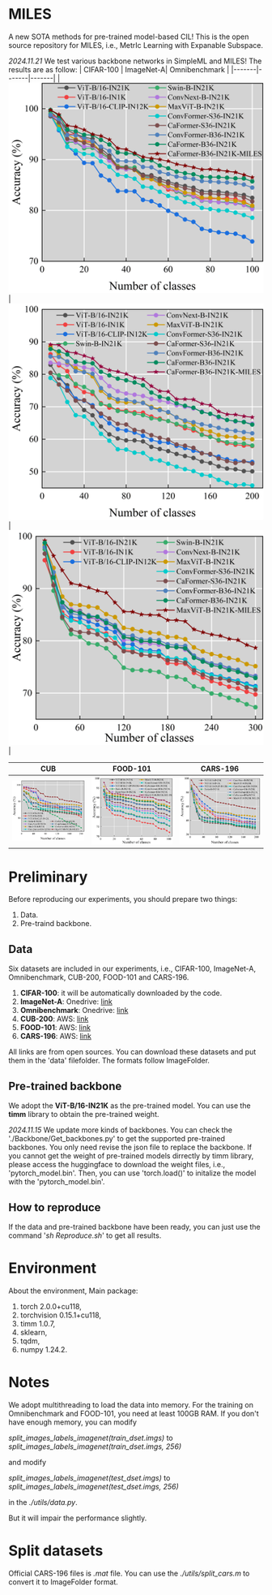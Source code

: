 # MILES
A new SOTA methods for pre-trained model-based CIL! This is the open source repository for MILES, i.e., MetrIc Learning with Expanable Subspace.

*2024.11.21* We test various backbone networks in SimpleML and MILES! The results are as follow:
| CIFAR-100 | ImageNet-A| Omnibenchmark |
|-------|-------|-------|
| ![](./resource/cifar_backbones.png) | ![](./resource/imageneta_backbones.png) | ![](./resource/omnibenchmark_backbones.png) |

| CUB | FOOD-101 | CARS-196 |
|-------|-------|-------|
| ![](./resource/cub_backbones.png) | ![](./resource/food_backbones.png) | ![](./resource/cars_backbones.png) |

# Preliminary
Before reproducing our experiments, you should prepare two things:
1. Data.
2. Pre-traind backbone.
## Data
Six datasets are included in our experiments, i.e., CIFAR-100, ImageNet-A, Omnibenchmark, CUB-200, FOOD-101 and CARS-196.
1. **CIFAR-100**: it will be automatically downloaded by the code.
2. **ImageNet-A**: Onedrive: [link](https://entuedu-my.sharepoint.com/personal/n2207876b_e_ntu_edu_sg/_layouts/15/onedrive.aspx?id=%2Fpersonal%2Fn2207876b%5Fe%5Fntu%5Fedu%5Fsg%2FDocuments%2FRevisitingCIL%2Fina%2Ezip&parent=%2Fpersonal%2Fn2207876b%5Fe%5Fntu%5Fedu%5Fsg%2FDocuments%2FRevisitingCIL&ga=1)
3. **Omnibenchmark**: Onedrive: [link](https://entuedu-my.sharepoint.com/personal/n2207876b_e_ntu_edu_sg/_layouts/15/onedrive.aspx?id=%2Fpersonal%2Fn2207876b%5Fe%5Fntu%5Fedu%5Fsg%2FDocuments%2FRevisitingCIL%2Fomnibenchmark%2Ezip&parent=%2Fpersonal%2Fn2207876b%5Fe%5Fntu%5Fedu%5Fsg%2FDocuments%2FRevisitingCIL&ga=1)
4. **CUB-200**: AWS: [link](https://s3.amazonaws.com/fast-ai-imageclas/CUB_200_2011.tgz)
5. **FOOD-101**: AWS: [link](https://s3.amazonaws.com/fast-ai-imageclas/food-101.tgz)
6. **CARS-196**: AWS: [link](https://s3.amazonaws.com/fast-ai-imageclas/stanford-cars.tgz)

All links are from open sources. You can download these datasets and put them in the 'data' filefolder. The formats follow ImageFolder.
## Pre-trained backbone
We adopt the **ViT-B/16-IN21K** as the pre-trained model. You can use the **timm** library to obtain the pre-trained weight.

*2024.11.15* We update more kinds of backbones. You can check the './Backbone/Get_backbones.py' to get the supported pre-trained backbones. You only need revise the json file to replace the backbone. If you cannot get the weight of pre-trained models dirrectly by timm library, please access the huggingface to download the weight files, i.e., 'pytorch_model.bin'. Then, you can use 'torch.load()' to initalize the model with the 'pytorch_model.bin'.
## How to reproduce
If the data and pre-trained backbone have been ready, you can just use the command '*sh Reproduce.sh*' to get all results.

# Environment
About the environment,
Main package:
1. torch 2.0.0+cu118,
2. torchvision 0.15.1+cu118,
3. timm 1.0.7,
4. sklearn,
5. tqdm,
6. numpy 1.24.2.

# Notes
We adopt multithreading to load the data into memory. For the training on Omnibenchmark and FOOD-101, you need at least 100GB RAM. If you don't have enough memory, you can modify

*split_images_labels_imagenet(train_dset.imgs)* to *split_images_labels_imagenet(train_dset.imgs, 256)*

and modify

*split_images_labels_imagenet(test_dset.imgs)* to *split_images_labels_imagenet(test_dset.imgs, 256)*

in the *./utils/data.py*.

But it will impair the performance slightly.

# Split datasets
Official CARS-196 files is *.mat* file. You can use the *./utils/split_cars.m* to convert it to ImageFolder format.
